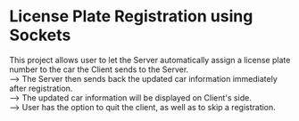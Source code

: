 # License Plate Registration using Sockets
This project allows user to let the Server automatically assign a license plate number to the car the Client sends to the Server.
  <br>--> The Server then sends back the updated car information immediately after registration.
  <br>--> The updated car information will be displayed on Client's side.
  <br>--> User has the option to quit the client, as well as to skip a registration.
